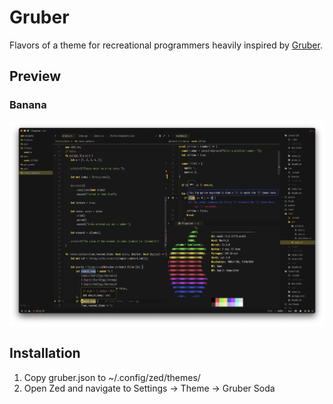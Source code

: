 # Gruber
Flavors of a theme for recreational programmers heavily inspired by [Gruber](https://github.com/rexim/gruber-darker-theme).

## Preview
### Banana
<img src="assets/gruber-banana.png" width="900">

## Installation
1. Copy gruber.json to ~/.config/zed/themes/
2. Open Zed and navigate to Settings -> Theme -> Gruber Soda

